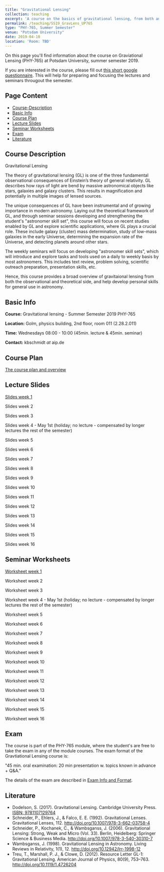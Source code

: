 ```yaml
---
title: "Gravitational Lensing"
collection: teaching
excerpt: 'A course on the basics of gravitational lensing, from both an observational and theoretical point of view, developing research skills along the way.'
permalink: /teaching/SS19_GravLens_UP765
type: "PHY-765, Summer Semester"
venue: "Potsdam University"
date: 2019-04-10
location: 'Room: TBD'
---
```


On this page you'll find information about the course on Graviational Lensing (PHY-765) at Potsdam University, summer semester 2019.

If you are interested in the course, please fill out [this short google questionnaire](https://goo.gl/forms/nNQCJeGbFcG7SYem1). This will help for preparing and focusing the lectures and seminars througout the semester.

## Page Content

- [Course-Description](#course-description)
- [Basic Info](#basic-info)
- [Course Plan](#course-plan)
- [Lecture Slides](#lecture-slides)
- [Seminar Worksheets](#seminar-worksheets)
- [Exam](#exam)
- [Literature](#literature)

## Course Description

Gravitational Lensing

The theory of gravitational lensing (GL) is one of the three fundamental observational consequences of Einstein’s theory of general relativity. GL describes how rays of light are bend by massive astronomical objects like stars, galaxies and galaxy clusters. This results in magnification and potentially in multiple images of lensed sources. 

The unique consequences of GL have been instrumental and of growing importance in modern astronomy. Laying out the theoretical framework of GL, and through seminar sessions developing and strengthening the student's "astronomer skill set", this course will focus on recent studies enabled by GL and explore scientific applications, where GL plays a crucial role. These include galaxy (cluster) mass determination, study of low-mass galaxies in the early Universe, determining the expansion rate of the Universe, and detecting planets around other stars.

The weekly seminars will focus on developing "astronomer skill sets", which will introduce and explore tasks and tools used on a daily to weekly basis by most astronomers. This includes text review, problem solving, scientific outreach preparation, presentation skills, etc.

Hence, this course provides a broad overview of gravitaional lensing from both the observational and theoretical side, and help develop personal skills for general use in astronomy.

## Basic Info

__Course:__ Gravitational lensing - Summer Semester 2019 PHY-765

__Location:__ Golm, physics building, 2nd floor, room 011 (2.28.2.011)

__Time:__ Wednesdays 08:00 - 10:00 (45min. lecture & 45min. seminar)

__Contact:__ kbschmidt *at* aip.de

## Course Plan

[The course plan and overview](http://kasperschmidt.github.io/files/SS19_GL/SS19_GL_courseplan.pdf)

## Lecture Slides

[Slides week 1](https://kasperschmidt.github.io/files/SS19_GL/SS19_GravLens_slides_week1.pdf)

Slides week 2

Slides week 3

Slides week 4 - May 1st (holiday; no lecture - compensated by longer lectures the rest of the semester)

Slides week 5 

Slides week 6

Slides week 7

Slides week 8

Slides week 9

Slides week 10

Slides week 11

Slides week 12

Slides week 13

Slides week 14

Slides week 15

Slides week 16

## Seminar Worksheets

[Worksheet week 1](https://kasperschmidt.github.io/files/SS19_GL/SS19_GravLens_worksheet_week1.pdf)

Worksheet week 2

Worksheet week 3

Worksheet week 4 - May 1st (holiday; no lecture - compensated by longer lectures the rest of the semester)

Worksheet week 5

Worksheet week 6

Worksheet week 7

Worksheet week 8

Worksheet week 9

Worksheet week 10

Worksheet week 11

Worksheet week 12

Worksheet week 13

Worksheet week 14

Worksheet week 15

Worksheet week 16


## Exam

The course is part of the PHY-765 module, where the student's are free to take the exam in any of the module courses. The exam format of the Gravtiational Lensing course is:

"45 min. oral examination: 20 min presentation w. topics known in advance + Q&A."

The details of the exam are described in [Exam Info and Format](https://kasperschmidt.github.io/files/SS19_GL/SS19_GL_examinfo.pdf).

## Literature

* Dodelson, S. (2017). Gravitational Lensing. Cambridge University Press. [ISBN: 9781107129764](http://www.cambridge.org/de/academic/subjects/physics/cosmology-relativity-and-gravitation/gravitational-lensing#YuMYstpbYubV2DeQ.97)
* Schneider, P., Ehlers, J., & Falco, E. E. (1992). Gravitational Lenses. Gravitational Lenses, 112. <http://doi.org/10.1007/978-3-662-03758-4>
* Schneider, P., Kochanek, C., & Wambsganss, J. (2006). Gravitational Lensing: Strong, Weak and Micro (Vol. 33). Berlin, Heidelberg: Springer Science & Business Media. <http://doi.org/10.1007/978-3-540-30310-7>
* Wambsganss, J. (1998). Gravitational Lensing in Astronomy. Living Reviews in Relativity, 1(1), 12. <http://doi.org/10.12942/lrr-1998-12>
* Treu, T., Marshall, P. J., & Clowe, D. (2012). Resource Letter GL-1: Gravitational Lensing. American Journal of Physics, 80(9), 753–763. <http://doi.org/10.1119/1.4726204>